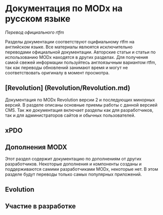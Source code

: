 # Документация по MODx на русском языке
_Перевод официального rtfm_

Разделы документации соответствуют оцифиальному rtfm на английском языке. Все материалы явлюятся исключительно переводами официальной документации. Авторские статьи и статьи по использованию MODx находятся в других разделах. Для получения самой свежей информации пользуйтесь англоязычным вариантом rtfm, так как переводы обновлений занимают время и могут не соответствовать оригиналу в момент просмотра.

## [Revolution] (Revolution/Revolution.md)
Документация по MODx Revolution версии 2 и последующих минорных версий. В разделе описаны основные приемы работы с данной версией CMS. Так же документация включает разделы как для разработчиков, так и для администраторов сайтов и обычных пользователей.

## xPDO

## Дополнения MODX
Этот раздел содержит документацию по дополнениям от других разработчиков. Некоторые дополнения и компоненты созданы и поддерживаются самими разработчиками MODx, некоторые нет. В этом разделе будут переводы только самых популярных приложений.

## Evolution

## Участие в разработке
